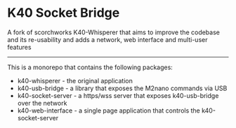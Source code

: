 # K40 Socket Bridge

A fork of scorchworks K40-Whisperer that aims to improve the codebase and its re-usability and adds a network, web interface and 
multi-user features

----- 

This is a monorepo that contains the following packages:

   - k40-whisperer - the original application
   - k40-usb-bridge - a library that exposes the M2nano commands via USB
   - k40-socket-server - a https/wss server that exposes k40-usb-bridge over the network
   - k40-web-interface - a single page application that controls the k40-socket-server


